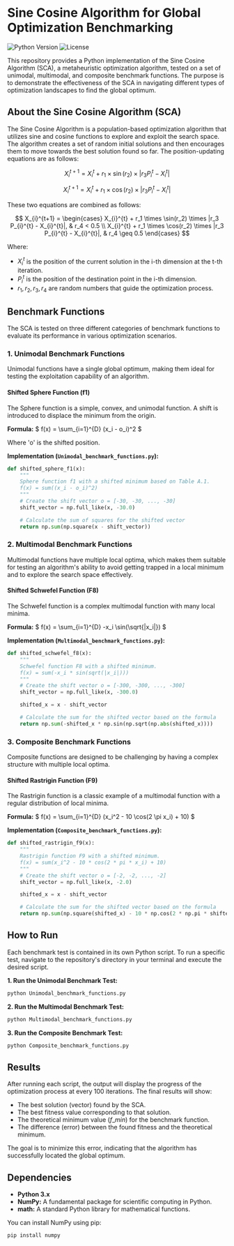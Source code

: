 # Sine Cosine Algorithm for Global Optimization Benchmarking

![Python Version](https://img.shields.io/badge/python-3.x-blue.svg)
![License](https://img.shields.io/badge/license-MIT-green.svg)

This repository provides a Python implementation of the Sine Cosine Algorithm (SCA), a metaheuristic optimization algorithm, tested on a set of unimodal, multimodal, and composite benchmark functions. The purpose is to demonstrate the effectiveness of the SCA in navigating different types of optimization landscapes to find the global optimum.

## About the Sine Cosine Algorithm (SCA)

The Sine Cosine Algorithm is a population-based optimization algorithm that utilizes sine and cosine functions to explore and exploit the search space. The algorithm creates a set of random initial solutions and then encourages them to move towards the best solution found so far. The position-updating equations are as follows:

$$ X_{i}^{t+1} = X_{i}^{t} + r_1 \times \sin(r_2) \times |r_3 P_{i}^{t} - X_{i}^{t}| $$

$$ X_{i}^{t+1} = X_{i}^{t} + r_1 \times \cos(r_2) \times |r_3 P_{i}^{t} - X_{i}^{t}| $$

These two equations are combined as follows:

$$
X_{i}^{t+1} = \begin{cases} X_{i}^{t} + r_1 \times \sin(r_2) \times |r_3 P_{i}^{t} - X_{i}^{t}|, & r_4 < 0.5 \\ X_{i}^{t} + r_1 \times \cos(r_2) \times |r_3 P_{i}^{t} - X_{i}^{t}|, & r_4 \geq 0.5 \end{cases}
$$

Where:
- $X_{i}^{t}$ is the position of the current solution in the i-th dimension at the t-th iteration.
- $P_{i}^{t}$ is the position of the destination point in the i-th dimension.
- $r_1, r_2, r_3, r_4$ are random numbers that guide the optimization process.

## Benchmark Functions

The SCA is tested on three different categories of benchmark functions to evaluate its performance in various optimization scenarios.

### 1. Unimodal Benchmark Functions

Unimodal functions have a single global optimum, making them ideal for testing the exploitation capability of an algorithm.

#### Shifted Sphere Function (f1)

The Sphere function is a simple, convex, and unimodal function. A shift is introduced to displace the minimum from the origin.

**Formula:**
$ f(x) = \sum_{i=1}^{D} (x_i - o_i)^2 $

Where 'o' is the shifted position.

**Implementation (`Unimodal_benchmark_functions.py`):**
```python
def shifted_sphere_f1(x):
    """
    Sphere function f1 with a shifted minimum based on Table A.1.
    f(x) = sum((x_i - o_i)^2)
    """
    # Create the shift vector o = [-30, -30, ..., -30]
    shift_vector = np.full_like(x, -30.0)

    # Calculate the sum of squares for the shifted vector
    return np.sum(np.square(x - shift_vector))
````

### 2\. Multimodal Benchmark Functions

Multimodal functions have multiple local optima, which makes them suitable for testing an algorithm's ability to avoid getting trapped in a local minimum and to explore the search space effectively.

#### Shifted Schwefel Function (F8)

The Schwefel function is a complex multimodal function with many local minima.

**Formula:**
$ f(x) = \\sum\_{i=1}^{D} -x\_i \\sin(\\sqrt{|x\_i|}) $

**Implementation (`Multimodal_benchmark_functions.py`):**

```python
def shifted_schwefel_f8(x):
    """
    Schwefel function F8 with a shifted minimum.
    f(x) = sum(-x_i * sin(sqrt(|x_i|)))
    """
    # Create the shift vector o = [-300, -300, ..., -300]
    shift_vector = np.full_like(x, -300.0)

    shifted_x = x - shift_vector

    # Calculate the sum for the shifted vector based on the formula
    return np.sum(-shifted_x * np.sin(np.sqrt(np.abs(shifted_x))))
```

### 3\. Composite Benchmark Functions

Composite functions are designed to be challenging by having a complex structure with multiple local optima.

#### Shifted Rastrigin Function (F9)

The Rastrigin function is a classic example of a multimodal function with a regular distribution of local minima.

**Formula:**
$ f(x) = \\sum\_{i=1}^{D} (x\_i^2 - 10 \\cos(2 \\pi x\_i) + 10) $

**Implementation (`Composite_benchmark_functions.py`):**

```python
def shifted_rastrigin_f9(x):
    """
    Rastrigin function F9 with a shifted minimum.
    f(x) = sum(x_i^2 - 10 * cos(2 * pi * x_i) + 10)
    """
    # Create the shift vector o = [-2, -2, ..., -2]
    shift_vector = np.full_like(x, -2.0)

    shifted_x = x - shift_vector

    # Calculate the sum for the shifted vector based on the formula
    return np.sum(np.square(shifted_x) - 10 * np.cos(2 * np.pi * shifted_x) + 10)
```

## How to Run

Each benchmark test is contained in its own Python script. To run a specific test, navigate to the repository's directory in your terminal and execute the desired script.

**1. Run the Unimodal Benchmark Test:**

```bash
python Unimodal_benchmark_functions.py
```

**2. Run the Multimodal Benchmark Test:**

```bash
python Multimodal_benchmark_functions.py
```

**3. Run the Composite Benchmark Test:**

```bash
python Composite_benchmark_functions.py
```

## Results

After running each script, the output will display the progress of the optimization process at every 100 iterations. The final results will show:

  - The best solution (vector) found by the SCA.
  - The best fitness value corresponding to that solution.
  - The theoretical minimum value ($f\_{min}$) for the benchmark function.
  - The difference (error) between the found fitness and the theoretical minimum.

The goal is to minimize this error, indicating that the algorithm has successfully located the global optimum.

## Dependencies

  - **Python 3.x**
  - **NumPy:** A fundamental package for scientific computing in Python.
  - **math:** A standard Python library for mathematical functions.

You can install NumPy using pip:

```bash
pip install numpy
```

